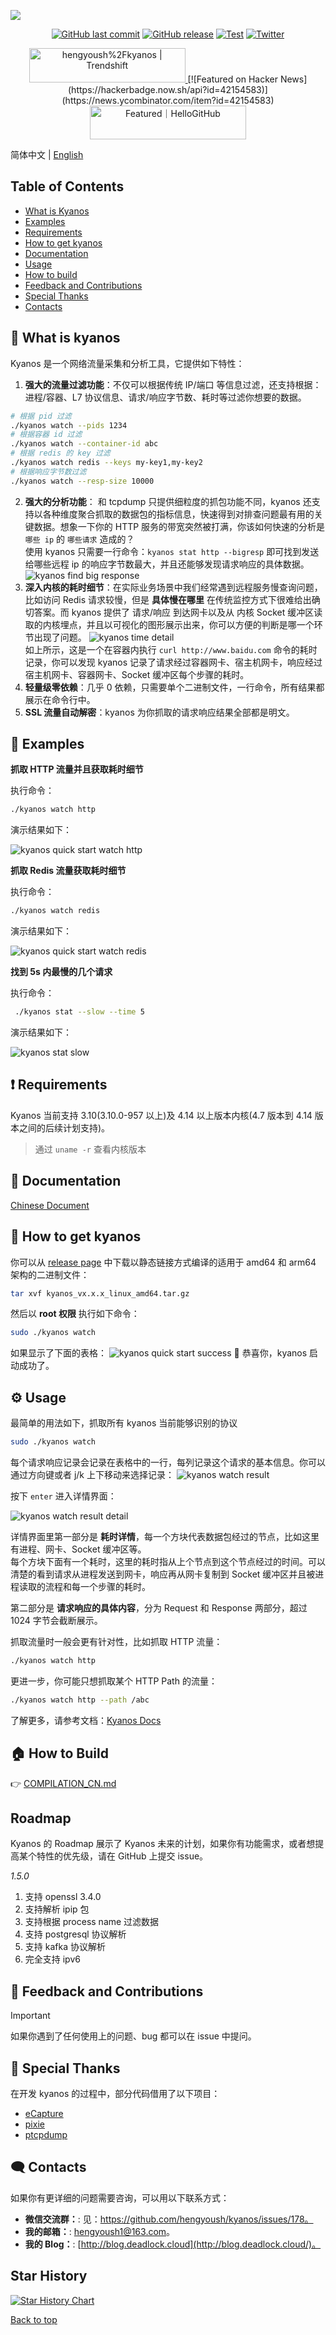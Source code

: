 ![](docs/public/kyanos-demo.gif)

<div align="center">  
 
[![GitHub last commit](https://img.shields.io/github/last-commit/hengyoush/kyanos)](#) 
[![GitHub release](https://img.shields.io/github/v/release/hengyoush/kyanos)](#) 
[![Test](https://github.com/hengyoush/kyanos/actions/workflows/test.yml/badge.svg)](https://github.com/hengyoush/kyanos/actions/workflows/test.yml) 
[![Twitter](https://img.shields.io/twitter/url/https/x.com/kyanos.svg?style=social&label=Follow%20%40kyanos)](https://x.com/kyanos_github)

<a href="https://trendshift.io/repositories/12330" target="_blank">
<img src="https://trendshift.io/api/badge/repositories/12330" alt="hengyoush%2Fkyanos | Trendshift" style="width: 250px; height: 55px;" width="250" height="55"/>
</a>
[![Featured on Hacker News](https://hackerbadge.now.sh/api?id=42154583)](https://news.ycombinator.com/item?id=42154583)
<a href="https://hellogithub.com/repository/9e20a14a45dd4cd5aa169acf0e21fc45" target="_blank">
<img src="https://abroad.hellogithub.com/v1/widgets/recommend.svg?rid=9e20a14a45dd4cd5aa169acf0e21fc45&claim_uid=temso5CUu6fB7wb" alt="Featured｜HelloGitHub" style="width: 250px; height: 54px;" width="250" height="54" />
</a>

</div>

简体中文 | [English](./README.md)

## Table of Contents

- [What is Kyanos](#-what-is-kyanos)
- [Examples](#-examples)
- [Requirements](#-requirements)
- [How to get kyanos](#-how-to-get-kyanos)
- [Documentation](#-documentation)
- [Usage](#-usage)
- [How to build](#-how-to-build)
- [Feedback and Contributions](#-feedback-and-contributions)
- [Special Thanks](#-special-thanks)
- [Contacts](#%EF%B8%8F-contacts)

## 🦜 What is kyanos

Kyanos 是一个网络流量采集和分析工具，它提供如下特性：

1. **强大的流量过滤功能**：不仅可以根据传统 IP/端口 等信息过滤，还支持根据：进程/容器、L7 协议信息、请求/响应字节数、耗时等过滤你想要的数据。

```bash
# 根据 pid 过滤
./kyanos watch --pids 1234
# 根据容器 id 过滤
./kyanos watch --container-id abc
# 根据 redis 的 key 过滤
./kyanos watch redis --keys my-key1,my-key2
# 根据响应字节数过滤
./kyanos watch --resp-size 10000
```

2. **强大的分析功能**： 和 tcpdump 只提供细粒度的抓包功能不同，kyanos 还支持以各种维度聚合抓取的数据包的指标信息，快速得到对排查问题最有用的关键数据。想象一下你的 HTTP 服务的带宽突然被打满，你该如何快速的分析是
   `哪些 ip` 的 `哪些请求` 造成的？  
   使用 kyanos 只需要一行命令：`kyanos stat http --bigresp` 即可找到发送给哪些远程 ip 的响应字节数最大，并且还能够发现请求响应的具体数据。
   ![kyanos find big response](docs/public/whatkyanos.gif)
3. **深入内核的耗时细节**：在实际业务场景中我们经常遇到远程服务慢查询问题，比如访问 Redis 请求较慢，但是
   **具体慢在哪里**
   在传统监控方式下很难给出确切答案。而 kyanos 提供了 请求/响应 到达网卡以及从 内核 Socket 缓冲区读取的内核埋点，并且以可视化的图形展示出来，你可以方便的判断是哪一个环节出现了问题。
   ![kyanos time detail](docs/public/timedetail.jpg)  
   如上所示，这是一个在容器内执行 `curl http://www.baidu.com`
   命令的耗时记录，你可以发现 kyanos 记录了请求经过容器网卡、宿主机网卡，响应经过宿主机网卡、容器网卡、Socket 缓冲区每个步骤的耗时。
4. **轻量级零依赖**：几乎 0 依赖，只需要单个二进制文件，一行命令，所有结果都展示在命令行中。
5. **SSL 流量自动解密**：kyanos 为你抓取的请求响应结果全部都是明文。

## 🌰 Examples

**抓取 HTTP 流量并且获取耗时细节**

执行命令：

```bash
./kyanos watch http
```

演示结果如下：

![kyanos quick start watch http](docs/public/qs-watch-http.gif)

**抓取 Redis 流量获取耗时细节**

执行命令：

```bash
./kyanos watch redis
```

演示结果如下：

![kyanos quick start watch redis](docs/public/qs-redis.gif)

**找到 5s 内最慢的几个请求**

执行命令：

```bash
 ./kyanos stat --slow --time 5
```

演示结果如下：

![kyanos stat slow](docs/public/qs-stat-slow.gif)

## ❗ Requirements

Kyanos 当前支持 3.10(3.10.0-957 以上)及 4.14 以上版本内核(4.7 版本到 4.14 版本之间的后续计划支持)。

> 通过 `uname -r` 查看内核版本

## 📝 Documentation

[Chinese Document](https://kyanos.io/cn/)

## 🎯 How to get kyanos

你可以从 [release page](https://github.com/hengyoush/kyanos/releases)
中下载以静态链接方式编译的适用于 amd64 和 arm64 架构的二进制文件：

```bash
tar xvf kyanos_vx.x.x_linux_amd64.tar.gz
```

然后以 **root 权限** 执行如下命令：

```bash
sudo ./kyanos watch
```

如果显示了下面的表格：
![kyanos quick start success](docs/public/quickstart-success.png)
🎉 恭喜你，kyanos 启动成功了。

## ⚙ Usage

最简单的用法如下，抓取所有 kyanos 当前能够识别的协议

```bash
sudo ./kyanos watch
```

每个请求响应记录会记录在表格中的一行，每列记录这个请求的基本信息。你可以通过方向键或者 j/k 上下移动来选择记录：
![kyanos watch result](docs/public/watch-result.jpg)

按下 `enter` 进入详情界面：

![kyanos watch result detail](docs/public/watch-result-detail.jpg)

详情界面里第一部分是
**耗时详情**，每一个方块代表数据包经过的节点，比如这里有进程、网卡、Socket 缓冲区等。  
每个方块下面有一个耗时，这里的耗时指从上个节点到这个节点经过的时间。可以清楚的看到请求从进程发送到网卡，响应再从网卡复制到 Socket 缓冲区并且被进程读取的流程和每一个步骤的耗时。

第二部分是
**请求响应的具体内容**，分为 Request 和 Response 两部分，超过 1024 字节会截断展示。

抓取流量时一般会更有针对性，比如抓取 HTTP 流量：

```bash
./kyanos watch http
```

更进一步，你可能只想抓取某个 HTTP Path 的流量：

```bash
./kyanos watch http --path /abc
```

了解更多，请参考文档：[Kyanos Docs](kyanos.io)

## 🏠 How to Build

👉 [COMPILATION_CN.md](./COMPILATION_CN.md)

## Roadmap

Kyanos 的 Roadmap 展示了 Kyanos 未来的计划，如果你有功能需求，或者想提高某个特性的优先级，请在 GitHub 上提交 issue。

_1.5.0_

1. 支持 openssl 3.4.0
2. 支持解析 ipip 包
3. 支持根据 process name 过滤数据
4. 支持 postgresql 协议解析
5. 支持 kafka 协议解析
6. 完全支持 ipv6

## 🤝 Feedback and Contributions

> [!IMPORTANT]
>
> 如果你遇到了任何使用上的问题、bug 都可以在 issue 中提问。

## 🙇‍ Special Thanks

在开发 kyanos 的过程中，部分代码借用了以下项目：

- [eCapture](https://ecapture.cc/zh/)
- [pixie](https://github.com/pixie-io/pixie)
- [ptcpdump](https://github.com/mozillazg/ptcpdump)

## 🗨️ Contacts

如果你有更详细的问题需要咨询，可以用以下联系方式：

- **微信交流群：**:
  见：https://github.com/hengyoush/kyanos/issues/178。
- **我的邮箱：**: [hengyoush1@163.com](mailto:hengyoush1@163.com)。
- **我的 Blog：**: [http://blog.deadlock.cloud](http://blog.deadlock.cloud/)。

## Star History

[![Star History Chart](https://api.star-history.com/svg?repos=hengyoush/kyanos&type=Date)](https://star-history.com/#hengyoush/kyanos&Date)

[Back to top](#top)
